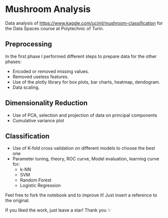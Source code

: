 # Mushroom Analysis
Data analysis of https://www.kaggle.com/uciml/mushroom-classification for the Data Spaces course at
Polytechnic of Turin.

## Preprocessing
In the first phase I performed different steps to prepare data for the other phases:

  - Encoded or removed missing values.
  - Removed useless features.
  - Use of the plotly library for box plots, bar charts, heatmap, dendogram.
  - Data scaling.

## Dimensionality Reduction

  - Use of PCA, selection and projection of data on principal components
  - Cumulative variance plot
  
## Classification

  - Use of K-fold cross validation on different models to choose the best one
  - Parameter tuning, theory, ROC curve, Model evaluation, learning curve for:
    - k-NN 
    - SVM 
    - Random Forest 
    - Logistic Regression


Feel free to fork the notebook and to improve it! Just insert a reference to the original.

If you liked the work, just leave a star! Thank you :sparkles:
